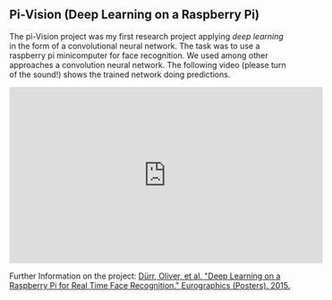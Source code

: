 ## Pi-Vision (Deep Learning on a Raspberry Pi)
The pi-Vision project was my first research project applying *deep learning* in the form of a convolutional neural network. The task was to use a raspberry pi minicomputer for face recognition. We used among other approaches a convolution neural network. The following video (please turn of the sound!) shows the trained network doing predictions.

<iframe width="560" height="315" src="https://www.youtube.com/embed/oI1eJa-UWNU" frameborder="0" allowfullscreen></iframe>

Further Information on the project: [Dürr, Oliver, et al. "Deep Learning on a Raspberry Pi for Real Time Face Recognition." Eurographics (Posters). 2015.](https://www.researchgate.net/profile/Oliver_Duerr/publication/279537625_Deep_Learning_on_a_Raspberry_Pi_for_Real_Time_Face_Recognition/links/5596886c08ae5d8f3931b5c5.pdf)
